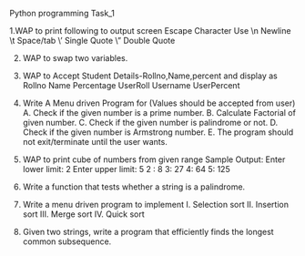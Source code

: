 
Python programming Task_1

1.WAP to print following to output screen
Escape Character Use
\n Newline
\t Space/tab
\’ Single Quote
\” Double Quote

2. WAP to swap two variables.

3. WAP to Accept Student Details-Rollno,Name,percent and display as
Rollno Name Percentage
UserRoll Username UserPercent

4. Write A Menu driven Program for (Values should be accepted from user)
A. Check if the given number is a prime number.
B. Calculate Factorial of given number.
C. Check if the given number is palindrome or not.
D. Check if the given number is Armstrong number.
E. The program should not exit/terminate until the user wants.

5. WAP to print cube of numbers from given range
Sample Output:
Enter lower limit: 2
Enter upper limit: 5
2 : 8
3: 27
4: 64
5: 125

6. Write a function that tests whether a string is a palindrome.

7. Write a menu driven program to implement
I. Selection sort
II. Insertion sort
III. Merge sort
IV. Quick sort

8. Given two strings, write a program that efficiently finds the longest common subsequence.
